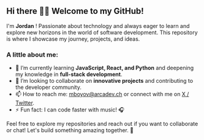 ## Hi there 👋🏿 Welcome to my GitHub!

I'm **Jordan** ! Passionate about technology and always eager to learn and explore new horizons in the world of software development. This repository is where I showcase my journey, projects, and ideas.

### A little about me:

- 🌱 I’m currently learning **JavaScript, React, and Python** and deepening my knowledge in **full-stack development**.
- 👯 I’m looking to collaborate on **innovative projects** and contributing to the developer community.
- 📫 How to reach me: [mboyov@arcadev.ch](mailto:mboyov@arcadev.ch) or connect with me on [X / Twitter](https://x.com/mboyov).
- ⚡ Fun fact: I can code faster with music! 🎧
  
Feel free to explore my repositories and reach out if you want to collaborate or chat! Let's build something amazing together. 🚀
